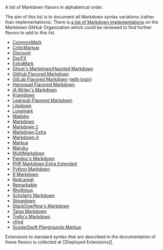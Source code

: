 A list of Markdown flavors in alphabetical order.

The aim of this list is to document all Markdown syntax variations (rather than implementations). There is [a list of Markdown implementations](https://github.com/markdown/markdown.github.com/wiki/Implementations) on the Markdown GitHub Organization which could be reviewed to find further flavors to add to this list.

- [CommonMark](http://spec.commonmark.org/)
- [CriticMarkup](http://criticmarkup.com/spec.php)
- [Discount](http://www.pell.portland.or.us/~orc/Code/discount/#Language.extensions)
- [DocFX](https://dotnet.github.io/docfx/index.html)
- [ExtraMark](https://github.com/vimtaai/extramark)
- [Ghost's Markdown/Haunted Markdown](https://github.com/TryGhost/Ghost/wiki/Future-of-Markdown#features)
- [GitHub Flavored Markdown](https://help.github.com/articles/github-flavored-markdown/)
- [GitLab Flavored Markdown](http://doc.gitlab.com/ce/markdown/markdown.html) ([with login](https://gitlab.com/help/user/markdown.md))
- [Haroopad Flavored Markdown](http://pad.haroopress.com/page.html?f=haroopad-flavored-markdown)
- [iA Writer's Markdown](https://ia.net/writer/support/general/markdown-guide)
- [Kramdown](http://kramdown.gettalong.org/quickref.html)
- [Leanpub Flavored Markdown](https://leanpub.com/help/manual#leanpub-auto-markdown-extensions-in-leanpub)
- [Litedown](http://s9etextformatter.readthedocs.org/Plugins/Litedown/Synopsis/)
- [Lunamark](http://jgm.github.io/lunamark/lunamark.1.html)
- [Madoko](http://research.microsoft.com/en-us/um/people/daan/madoko/doc/reference.html)
- [Markdown](http://daringfireball.net/projects/markdown/syntax)
- [Markdown 2](https://markdown2.github.io/docs/home.html)
- [Markdown Extra](https://michelf.ca/projects/php-markdown/extra/)
- [Markdown-it](https://github.com/markdown-it/markdown-it#syntax-extensions)
- [Markua](https://leanpub.com/markua/read)
- [Maruku](http://maruku.rubyforge.org/maruku.html)
- [MultiMarkdown](http://fletcher.github.io/MultiMarkdown-4/)
- [Pandoc's Markdown](http://pandoc.org/README.html#pandocs-markdown)
- [PHP Markdown Extra Extended](https://github.com/egil/php-markdown-extra-extended)
- [Python Markdown](http://pythonhosted.org/Markdown/extensions/)
- [R Markdown](https://rmarkdown.rstudio.com/)
- [Redcarpet](https://github.com/vmg/redcarpet)
- [Remarkable](https://github.com/jonschlinkert/remarkable#syntax-extensions)
- [Rhythmus](http://rhythmus.be/building-a-magazine/#extending-markdown)
- [Scholarly Markdown](http://scholarlymarkdown.com/Scholarly-Markdown-Guide.html)
- [Showdown](https://github.com/showdownjs/showdown/wiki/Known-Differences-in-Output)
- [StackOverflow's Markdown](http://stackoverflow.com/editing-help)
- [Taiga Markdown](https://tree.taiga.io/support/misc/taiga-markdown-syntax/)
- [Trello's Markdown](http://help.trello.com/article/821-using-markdown-in-trello)
- [vfmd](http://www.vfmd.org/vfmd-spec/syntax/)
- [Xcode/Swift Playgrounds Markup](https://developer.apple.com/library/ios/documentation/Xcode/Reference/xcode_markup_formatting_ref/index.html#//apple_ref/doc/uid/TP40016497)

Extensions to standard syntax that are described in the documentation of these flavors is collected at [[Deployed Extensions]].